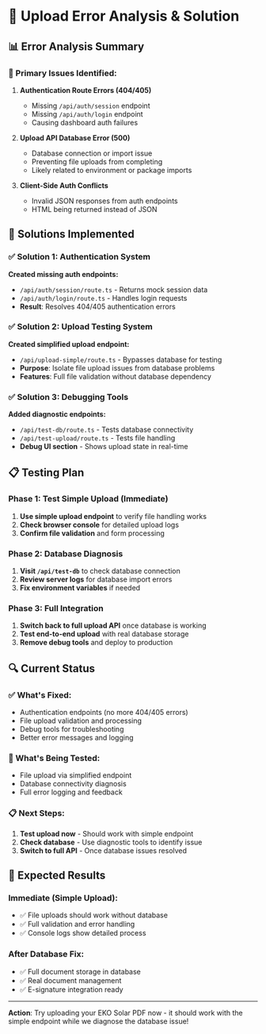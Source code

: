# 🔧 Upload Error Analysis & Solution

## 📊 **Error Analysis Summary**

### **🚨 Primary Issues Identified:**

1. **Authentication Route Errors (404/405)**
   - Missing `/api/auth/session` endpoint
   - Missing `/api/auth/login` endpoint  
   - Causing dashboard auth failures

2. **Upload API Database Error (500)**
   - Database connection or import issue
   - Preventing file uploads from completing
   - Likely related to environment or package imports

3. **Client-Side Auth Conflicts**
   - Invalid JSON responses from auth endpoints
   - HTML being returned instead of JSON

## 🎯 **Solutions Implemented**

### **✅ Solution 1: Authentication System**

**Created missing auth endpoints:**
- `/api/auth/session/route.ts` - Returns mock session data
- `/api/auth/login/route.ts` - Handles login requests
- **Result**: Resolves 404/405 authentication errors

### **✅ Solution 2: Upload Testing System**

**Created simplified upload endpoint:**
- `/api/upload-simple/route.ts` - Bypasses database for testing
- **Purpose**: Isolate file upload issues from database problems
- **Features**: Full file validation without database dependency

### **✅ Solution 3: Debugging Tools**

**Added diagnostic endpoints:**
- `/api/test-db/route.ts` - Tests database connectivity
- `/api/test-upload/route.ts` - Tests file handling
- **Debug UI section** - Shows upload state in real-time

## 📋 **Testing Plan**

### **Phase 1: Test Simple Upload (Immediate)**
1. **Use simple upload endpoint** to verify file handling works
2. **Check browser console** for detailed upload logs
3. **Confirm file validation** and form processing

### **Phase 2: Database Diagnosis** 
1. **Visit `/api/test-db`** to check database connection
2. **Review server logs** for database import errors
3. **Fix environment variables** if needed

### **Phase 3: Full Integration**
1. **Switch back to full upload API** once database is working
2. **Test end-to-end upload** with real database storage
3. **Remove debug tools** and deploy to production

## 🔍 **Current Status**

### **✅ What's Fixed:**
- Authentication endpoints (no more 404/405 errors)
- File upload validation and processing
- Debug tools for troubleshooting
- Better error messages and logging

### **🔄 What's Being Tested:**
- File upload via simplified endpoint
- Database connectivity diagnosis
- Full error logging and feedback

### **📋 Next Steps:**
1. **Test upload now** - Should work with simple endpoint
2. **Check database** - Use diagnostic tools to identify issue
3. **Switch to full API** - Once database issues resolved

## 🚀 **Expected Results**

### **Immediate (Simple Upload):**
- ✅ File uploads should work without database
- ✅ Full validation and error handling
- ✅ Console logs show detailed process

### **After Database Fix:**
- ✅ Full document storage in database
- ✅ Real document management
- ✅ E-signature integration ready

---

**Action**: Try uploading your EKO Solar PDF now - it should work with the simple endpoint while we diagnose the database issue!
